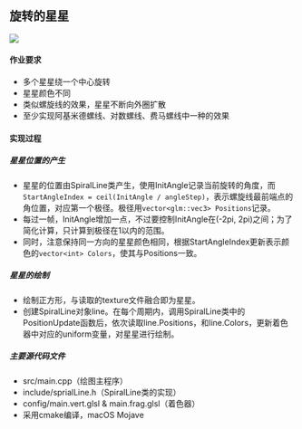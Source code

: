 ## 旋转的星星

![](http://www.qianl.in/2019/01/10/physicsEngine/a2.gif)

#### 作业要求

* 多个星星绕一个中心旋转
* 星星颜色不同
* 类似螺旋线的效果，星星不断向外圈扩散
* 至少实现阿基米德螺线、对数螺线、费马螺线中一种的效果

#### 实现过程

##### 星星位置的产生

* 星星的位置由SpiralLine类产生，使用InitAngle记录当前旋转的角度，而`StartAngleIndex = ceil(InitAngle / angleStep)`，表示螺旋线最前端点的角位置，对应第一个极径。极径用`vector<glm::vec3> Positions`记录。
* 每过一帧，InitAngle增加一点，不过要控制InitAngle在(-2pi, 2pi)之间；为了简化计算，只计算到极径在1以内的范围。
* 同时，注意保持同一方向的星星颜色相同，根据StartAngleIndex更新表示颜色的`vector<int> Colors`，使其与Positions一致。

##### 星星的绘制

* 绘制正方形，与读取的texture文件融合即为星星。
* 创建SpiralLine对象line。在每个周期内，调用SpiralLine类中的PositionUpdate函数后，依次读取line.Positions，和line.Colors，更新着色器中对应的uniform变量，对星星进行绘制。

##### 主要源代码文件

* src/main.cpp（绘图主程序）
* include/sprialLine.h（SpiralLine类的实现）
* config/main.vert.glsl & main.frag.glsl（着色器）
* 采用cmake编译，macOS Mojave